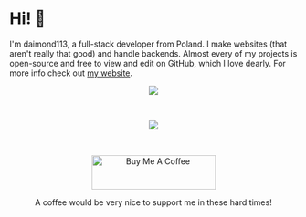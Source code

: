 # Hi! 👋

I'm daimond113, a full-stack developer from Poland. I make websites (that aren't really that good) and handle backends. Almost every of my projects is open-source and free to view and edit on GitHub, which I love dearly. For more info check out [my website](https://daimond113.com).

<p align="center">

  <a href="https://github.com/anuraghazra/github-readme-stats">
    <img align="center" src="https://github-readme-stats-topaz-eta.vercel.app/api?username=daimond113&show_icons=true?count_private=true&title_color=d0bcff&text_color=e6e1e6&icon_color=ffd9e2&bg_color=1e0f40" />
  </a>
  
</p>

<br />

<p align="center">

  <a href="https://github.com/anuraghazra/github-readme-stats">
    <img align="center" src="https://github-readme-stats-topaz-eta.vercel.app/api/top-langs/?username=daimond113&hide=html,css,shell&exclude_repo=github-readme-stats&title_color=d0bcff&text_color=e6e1e6&icon_color=ffd9e2&bg_color=1e0f40" />
  </a>
  
</p>


<br />

<p align="center">

<a href="https://www.buymeacoffee.com/daimond113" target="_blank">
<img src="https://cdn.buymeacoffee.com/buttons/v2/default-violet.png" alt="Buy Me A Coffee" style="height: 60px !important;width: 217px !important;" />
</a>

<p align="center">A coffee would be very nice to support me in these hard times!</p>

</p>
